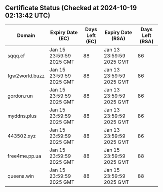 ## Certificate Status (Checked at 2024-10-19 02:13:42 UTC)
| Domain | Expiry Date (EC) | Days Left (EC) | Expiry Date (RSA) | Days Left (RSA) |
|--------|-------------------|----------------|--------------------|--------------------|
| sqqq.cf | Jan 15 23:59:59 2025 GMT | 88 | Jan 13 23:59:59 2025 GMT | 86 |
| fgw2world.buzz | Jan 15 23:59:59 2025 GMT | 88 | Jan 13 23:59:59 2025 GMT | 86 |
| gordon.run | Jan 15 23:59:59 2025 GMT | 88 | Jan 13 23:59:59 2025 GMT | 86 |
| myddns.plus | Jan 15 23:59:59 2025 GMT | 88 | Jan 13 23:59:59 2025 GMT | 86 |
| 443502.xyz | Jan 15 23:59:59 2025 GMT | 88 | Jan 13 23:59:59 2025 GMT | 86 |
| free4me.pp.ua | Jan 15 23:59:59 2025 GMT | 88 | Jan 15 23:59:59 2025 GMT | 88 |
| queena.win | Jan 15 23:59:59 2025 GMT | 88 | Jan 15 23:59:59 2025 GMT | 88 |
